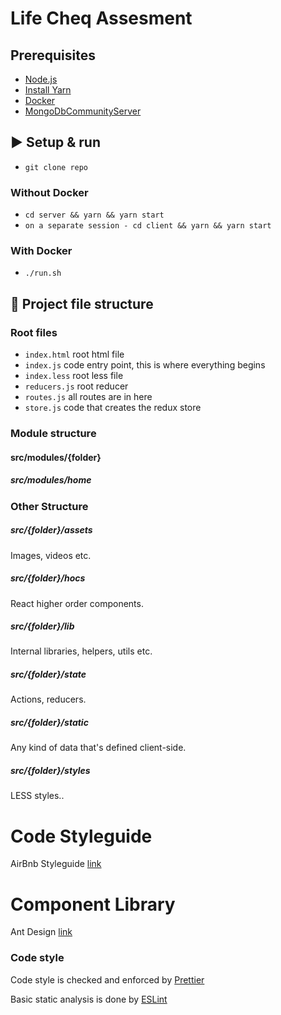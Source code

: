 # Life Cheq Assesment

## Prerequisites

- [Node.js](https://nodejs.org/en/download/)
- [Install Yarn](https://yarnpkg.com/en/docs/install)
- [Docker](https://www.docker.com/)
- [MongoDbCommunityServer](https://www.mongodb.com/download-center/community)

## ▶️ Setup & run

- `git clone repo`

### Without Docker

- `cd server && yarn && yarn start`
- `on a separate session - cd client && yarn && yarn start`

### With Docker

- `./run.sh`

## 📁 Project file structure

### Root files

- `index.html` root html file
- `index.js` code entry point, this is where everything begins
- `index.less` root less file
- `reducers.js` root reducer
- `routes.js` all routes are in here
- `store.js` code that creates the redux store

### Module structure

#### src/modules/{folder}

##### src/modules/home

### Other Structure

##### src/{folder}/assets

Images, videos etc.

##### src/{folder}/hocs

React higher order components.

##### src/{folder}/lib

Internal libraries, helpers, utils etc.

##### src/{folder}/state

Actions, reducers.

##### src/{folder}/static

Any kind of data that's defined client-side.

##### src/{folder}/styles

LESS styles..

# Code Styleguide

AirBnb Styleguide [link](https://github.com/airbnb/javascript/tree/master/react)

# Component Library

Ant Design [link](https://ant.design/docs/react/introduce)

### Code style

Code style is checked and enforced by [Prettier](https://prettier.io/)

Basic static analysis is done by [ESLint](https://eslint.org/)
